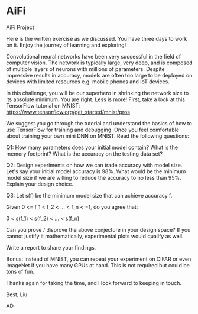 # AiFi
AiFi Project

Here is the written exercise as we discussed. You have three days to work on it. Enjoy the journey of learning and exploring!

Convolutional neural networks have been very successful in the field of computer vision. The network is typically large, very deep, and is composed of multiple layers of neurons with millions of parameters. Despite impressive results in accuracy, models are often too large to be deployed on devices with limited resources e.g. mobile phones and IoT devices.

In this challenge, you will be our superhero in shrinking the network size to its absolute minimum. You are right. Less is more! First, take a look at this TensorFlow tutorial on MNIST: https://www.tensorflow.org/get_started/mnist/pros

We suggest you go through the tutorial and understand the basics of how to use TensorFlow for training and debugging. Once you feel comfortable about training your own mini DNN on MNIST. Read the following questions:

Q1: How many parameters does your initial model contain? What is the memory footprint? What is the accuracy on the testing data set?

Q2: Design experiments on how we can trade accuracy with model size. Let's say your initial model accuracy is 98%. What would be the minimum model size if we are willing to reduce the accuracy to no less than 95%. Explain your design choice. 

Q3: Let s(f) be the minimum model size that can achieve accuracy f. 

Given 0 <= f_1 < f_2 < ... < f_n  < =1, do you agree that:

0 < s(f_1) < s(f_2) < ... < s(f_n) 

Can you prove / disprove the above conjecture in your design space? If you cannot justify it mathematically, experimental plots would qualify as well.

Write a report to share your findings.


Bonus: Instead of MNIST, you can repeat your experiment on CIFAR or even ImageNet if you have many GPUs at hand. This is not required but could be tons of fun.

Thanks again for taking the time, and I look forward to keeping in touch.

Best,
Liu 
 
AD
